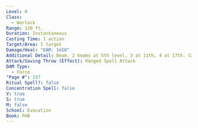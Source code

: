 ```yaml
---
Level: 0
Class:
  - Warlock
Range: 120 ft.
Duration: Instantaneous
Casting Time: 1 action
Target/Area: 1 target
Damage/Heal: "DAM: 1d10"
Additional Detail: Beam. 2 beams at 5th level, 3 at 11th, 4 at 17th. Can choose different targets.
Attack/Saving Throw (Effect): Ranged Spell Attack
DAM Type:
  - Force
"Page #": 237
Ritual Spell?: false
Concentration Spell: false
V: true
S: true
M: false
School: Evocation
Book: PHB
---
```

